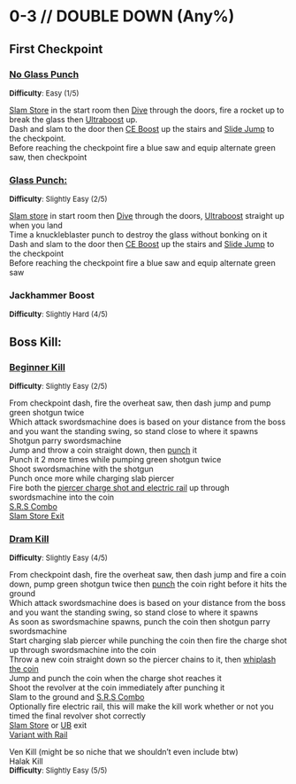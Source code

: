 # 0-3 // DOUBLE DOWN (Any%)


## First Checkpoint

### [No Glass Punch](https://youtu.be/YXRGVLAIi8g) 
<font size="2">
    <b>Difficulty</b>: Easy (1/5)
</font> <br/> 

[Slam Store](/speedrun-tech.md#slam-store) in the start room then [Dive](/speedrun-tech.md#dives) through the doors, fire a rocket up to break the glass then [Ultraboost](/speedrun-tech.md#ub-ultraboost) up.<br/>
Dash and slam to the door then [CE Boost](/speedrun-tech.md#ce-boost-core-eject-boost) up the stairs and [Slide Jump](/speedrun-tech.md#slide-jump) to the checkpoint.<br/> 
Before reaching the checkpoint fire a blue saw and equip alternate green saw, then checkpoint<br/>

### [Glass Punch:](https://youtu.be/d2fQyOw1ij8)
<font size="2">
    <b>Difficulty</b>: Slightly Easy (2/5)
</font> <br/> 

[Slam store](/speedrun-tech.md#slam-store) in start room then [Dive](/speedrun-tech.md#dives) through the doors, [Ultraboost](/speedrun-tech.md#ub-ultraboost) straight up when you land<br/>
Time a knuckleblaster punch to destroy the glass without bonking on it<br/>
Dash and slam to the door then [CE Boost](/speedrun-tech.md#ce-boost-core-eject-boost) up the stairs and [Slide Jump](/speedrun-tech.md#slide-jump) to the checkpoint<br/>
Before reaching the checkpoint fire a blue saw and equip alternate green saw<br/>

### Jackhammer Boost
<font size="2">
    <b>Difficulty</b>: Slightly Hard (4/5)
</font> <br/> 


## Boss Kill:

### [Beginner Kill](https://youtu.be/NuyWS2TPZNc)
<font size="2">
    <b>Difficulty</b>: Slightly Easy (2/5)
</font> <br/> 

From checkpoint dash, fire the overheat saw, then dash jump and pump green shotgun twice <br/>
Which attack swordsmachine does is based on your distance from the boss and you want the standing swing, so stand close to where it spawns<br/>
Shotgun parry swordsmachine <br/>
Jump and throw a coin straight down, then [punch](/speedrun-tech.md#coin-punch) it<br/>
Punch it 2 more times while pumping green shotgun twice<br/>
Shoot swordsmachine with the shotgun<br/>
Punch once more while charging slab piercer<br/>
Fire both the [piercer charge shot and electric rail](/speedrun-tech.md#ricostacks) up through swordsmachine into the coin<br/>
[S.R.S Combo](/speedrun-tech.md#srs-combo)<br/>
[Slam Store Exit](/speedrun-tech.md#slam-store-exit)<br/>

### [Dram Kill](https://youtu.be/qv7w8ds2ejs)
<font size="2">
    <b>Difficulty</b>: Slightly Easy (4/5)
</font> <br/> 

From checkpoint dash, fire the overheat saw, then dash jump and fire a coin down, pump green shotgun twice then [punch](/speedrun-tech.md#coin-punch) the coin right before it hits the ground <br/>
Which attack swordsmachine does is based on your distance from the boss and you want the standing swing, so stand close to where it spawns<br/>
As soon as swordsmachine spawns, punch the coin then shotgun parry swordsmachine<br/>
Start charging slab piercer while punching the coin then fire the charge shot up through swordsmachine into the coin<br/>
Throw a new coin straight down so the piercer chains to it, then [whiplash the coin](/speedrun-tech.md#ricostacks)<br/>
Jump and punch the coin when the charge shot reaches it<br/>
Shoot the revolver at the coin immediately after punching it<br/>
Slam to the ground and [S.R.S Combo](/speedrun-tech.md#srs-combo)<br/>
Optionally fire electric rail, this will make the kill work whether or not you timed the final revolver shot correctly<br/>
[Slam Store](/speedrun-tech.md#slam-store-exit) or [UB](/speedrun-tech.md#ub-exit) exit<br/>
[Variant with Rail](https://youtu.be/PVueus2QFK8) <br/>

Ven Kill (might be so niche that we shouldn’t even include btw)<br/>
Halak Kill<br/>
<font size="2">
    <b>Difficulty</b>: Slightly Easy (5/5)
</font> <br/> 
